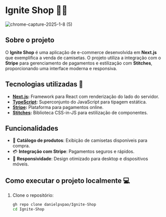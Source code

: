 # Ignite Shop 👕✨
![chrome-capture-2025-1-8 (5)](https://github.com/user-attachments/assets/6fabc8cb-a709-4d14-a3f3-c6fd8164a6b2)


## Sobre o projeto

O **Ignite Shop** é uma aplicação de e-commerce desenvolvida em **Next.js** que exemplifica a venda de camisetas. O projeto utiliza a integração com o **Stripe** para gerenciamento de pagamentos e estilização com **Stitches**, proporcionando uma interface moderna e responsiva.

## Tecnologias utilizadas 🚀

- **[Next.js](https://nextjs.org/):** Framework para React com renderização do lado do servidor.
- **[TypeScript](https://www.typescriptlang.org/):** Superconjunto do JavaScript para tipagem estática.
- **[Stripe](https://stripe.com/):** Plataforma para pagamentos online.
- **[Stitches](https://stitches.dev/):** Biblioteca CSS-in-JS para estilização de componentes.

## Funcionalidades

- 🛒 **Catálogo de produtos**: Exibição de camisetas disponíveis para compra.
- 💳 **Integração com Stripe**: Pagamentos seguros e rápidos.
- 📱 **Responsividade**: Design otimizado para desktop e dispositivos móveis.

## Como executar o projeto localmente 💻

1. Clone o repositório:

   ```bash
   gh repo clone danielpvpao/Ignite-Shop
   cd Ignite-Shop

